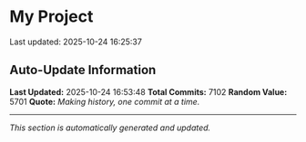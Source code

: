 # My Project


Last updated: 2025-10-24 16:25:37





































































































































































































































































































































































































































































































































































































































































































































































































































































































































































































































































































































































































































































































































































































































































































































































































































































































































































































































































































































































































































































































































































































































































































































































































































































































































































































































































































































































































































































































































































































































































































































































































































































































































































































































































































































































































































































































































































































































































































































































































































































































































































































































































































































































































































































































































































































































































































































































































































































































































































































































































































































































































































































































































































































































































































































































































































































































































































































































































































































































































































































































































































































































































































































































































































































































































































































































































































































































































































































































































































































































































































































































































































































































































































































































































































































































































































































































































































































## Auto-Update Information

**Last Updated:** 2025-10-24 16:53:48
**Total Commits:** 7102
**Random Value:** 5701
**Quote:** _Making history, one commit at a time._

---
_This section is automatically generated and updated._